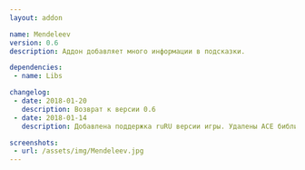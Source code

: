 ```yaml
---
layout: addon

name: Mendeleev
version: 0.6
description: Аддон добавляет много информации в подсказки.

dependencies:
 - name: Libs

changelog:
 - date: 2018-01-20
   description: Возврат к версии 0.6
 - date: 2018-01-14
   description: Добавлена поддержка ruRU версии игры. Удалены ACE библиотеки. Добавлена зависимость от !Libs.

screenshots:
 - url: /assets/img/Mendeleev.jpg
---
```

